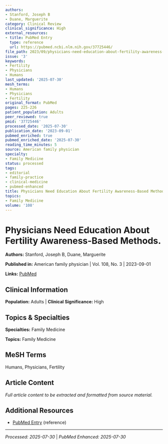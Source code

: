 ```yaml
---
authors:
- Stanford, Joseph B
- Duane, Marguerite
category: Clinical Review
clinical_significance: High
external_resources:
- title: PubMed Entry
  type: reference
  url: https://pubmed.ncbi.nlm.nih.gov/37725446/
file_path: 2023/09/physicians-need-education-about-fertility-awareness-based-me.md
issue: '3'
keywords:
- Fertility
- Physicians
- Humans
last_updated: '2025-07-30'
mesh_terms:
- Humans
- Physicians
- Fertility
original_format: PubMed
pages: 225-226
patient_population: Adults
peer_reviewed: true
pmid: '37725446'
processed_date: '2025-07-30'
publication_date: '2023-09-01'
pubmed_enriched: true
pubmed_enriched_date: '2025-07-30'
reading_time_minutes: 5
source: American family physician
specialty:
- Family Medicine
status: processed
tags:
- editorial
- family-practice
- clinical-medicine
- pubmed-enhanced
title: Physicians Need Education About Fertility Awareness-Based Methods.
topics:
- Family Medicine
volume: '108'
---
```


# Physicians Need Education About Fertility Awareness-Based Methods.

**Authors:** Stanford, Joseph B, Duane, Marguerite

**Published in:** American family physician | Vol. 108, No. 3 | 2023-09-01

**Links:** [PubMed](https://pubmed.ncbi.nlm.nih.gov/37725446/)

## Clinical Information

**Population:** Adults | **Clinical Significance:** High

## Topics & Specialties

**Specialties:** Family Medicine

**Topics:** Family Medicine

## MeSH Terms

Humans, Physicians, Fertility

## Article Content

*Full article content to be extracted and formatted from source material.*

## Additional Resources

- [PubMed Entry](https://pubmed.ncbi.nlm.nih.gov/37725446/) (reference)

---

*Processed: 2025-07-30* | *PubMed Enhanced: 2025-07-30*
